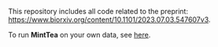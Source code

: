 This repository includes all code related to the preprint: https://www.biorxiv.org/content/10.1101/2023.07.03.547607v3.

To run **MintTea** on your own data, see [here](https://github.com/borenstein-lab/multi_view_integration_analysis/tree/main/src/intermediate_integration).
 
